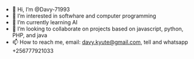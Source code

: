 - 👋 Hi, I’m @Davy-71993
- 👀 I’m interested in softwhare and computer programming
- 🌱 I’m currently learning AI
- 💞️ I’m looking to collaborate on projects based on javascript, python, PHP, and java
- 📫 How to reach me, email: davy.kyute@gmail.com, tell and whatsapp +256777921033

<!---
Davy-71993/Davy-71993 is a ✨ special ✨ repository because its `README.md` (this file) appears on your GitHub profile.
You can click the Preview link to take a look at your changes.
--->
